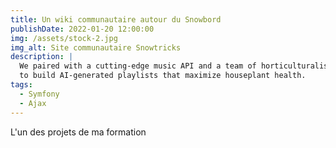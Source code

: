 ```yaml
---
title: Un wiki communautaire autour du Snowbord
publishDate: 2022-01-20 12:00:00
img: /assets/stock-2.jpg
img_alt: Site communautaire Snowtricks
description: |
  We paired with a cutting-edge music API and a team of horticulturalists
  to build AI-generated playlists that maximize houseplant health.
tags:
  - Symfony
  - Ajax
---
```


L'un des projets de ma formation